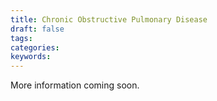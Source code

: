 ```yaml
---
title: Chronic Obstructive Pulmonary Disease
draft: false
tags: 
categories: 
keywords: 
---
```

<p>More information coming soon.</p>

